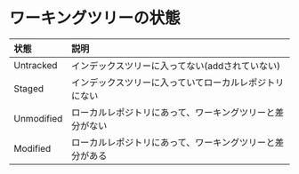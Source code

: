 # ワーキングツリーの状態

|状態|説明|
|:---|:---|
|Untracked|インデックスツリーに入ってない(addされていない)|
|Staged|インデックスツリーに入っていてローカルレポジトリにない|
|Unmodified|ローカルレポジトリにあって、ワーキングツリーと差分がない|
|Modified|ローカルレポジトリにあって、ワーキングツリーと差分がある|